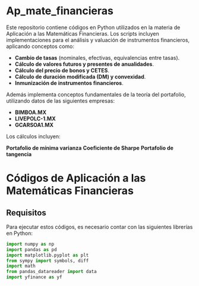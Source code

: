 # Ap_mate_financieras
Este repositorio contiene códigos en Python utilizados en la materia de Aplicación a las Matemáticas Financieras. Los scripts incluyen implementaciones para el análisis y valuación de instrumentos financieros, aplicando conceptos como:  

- **Cambio de tasas** (nominales, efectivas, equivalencias entre tasas).  
- **Cálculo de valores futuros y presentes de anualidades**.  
- **Cálculo del precio de bonos y CETES**.  
- **Cálculo de duración modificada (DM) y convexidad**.  
- **Inmunización de instrumentos financieros**.  

Además implementa conceptos fundamentales de la teoría del portafolio, utilizando datos de las siguientes empresas:  

- **BIMBOA.MX**  
- **LIVEPOLC-1.MX**  
- **GCARSOA1.MX**  

Los cálculos incluyen:  

**Portafolio de mínima varianza**
**Coeficiente de Sharpe**
**Portafolio de tangencia**
# Códigos de Aplicación a las Matemáticas Financieras  



## Requisitos  
Para ejecutar estos códigos, es necesario contar con las siguientes librerías en Python:  

```python
import numpy as np
import pandas as pd
import matplotlib.pyplot as plt
from sympy import symbols, diff
import math
from pandas_datareader import data
import yfinance as yf
